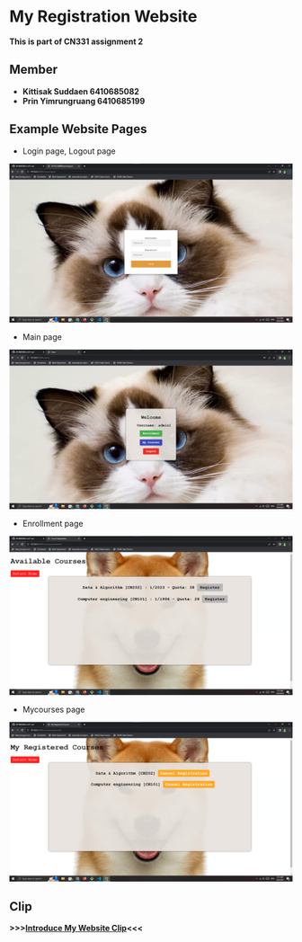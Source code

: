 # My Registration Website
__This is part of CN331 assignment 2__
## Member

- __Kittisak Suddaen 6410685082__
- __Prin Yimrungruang 6410685199__

## Example Website Pages
- Login page, Logout page

![Login page](img/login.png)

- Main page

![Main page](img/main.png)

- Enrollment page

![Enrollment page](img/enroll.png)

- Mycourses page

![Mycourses page](img/myc.png)

## Clip
__>>>[Introduce My Website Clip]<<<__

[Introduce My Website Clip]: https://drive.google.com/file/d/1-rPC2YNHPtAA9tLpNCun5akVGQ2Ec6EU/view?usp=sharing